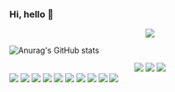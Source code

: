 ### Hi, hello 👋
<p align="center"><a href="https://blog.naver.com/yimhw77/"><img src="https://img.shields.io/badge/My tech blog-A9BCF5?style=flat-square&logo=GitHub Sponsors&logoColor=white&link=https://blog.naver.com/yimhw77/"/></a>

![Anurag's GitHub stats](https://github-readme-stats.vercel.app/api?username=HwWoYim&show_icons=true&theme=radical)

 <div align="center">
	<img src="https://img.shields.io/badge/Java-007396?style=flat&logo=Java&logoColor=white" />
	<img src="https://img.shields.io/badge/HTML5-E34F26?style=flat&logo=HTML5&logoColor=white" />
	<img src="https://img.shields.io/badge/CSS3-1572B6?style=flat&logo=CSS3&logoColor=white" />
	
</div>
<div>
	<img src="https://img.shields.io/badge/mysql-%2300f.svg?style=for-the-badge&logo=mysql&logoColor=white" />
	<img src="https://img.shields.io/badge/java-%23ED8B00.svg?style=for-the-badge&logo=java&logoColor=white"/>
	<img src="https://img.shields.io/badge/apache%20tomcat-%23F8DC75.svg?style=for-the-badge&logo=apache-tomcat&logoColor=black"/>
	<img src="https://img.shields.io/badge/kakaotalk-ffcd00.svg?style=for-the-badge&logo=kakaotalk&logoColor=000000"/>
	<img src="https://img.shields.io/badge/Gmail-D14836?style=for-the-badge&logo=gmail&logoColor=white"/>
	<img src="https://img.shields.io/badge/Oracle-F80000?style=for-the-badge&logo=oracle&logoColor=white"/>
	<img src="https://img.shields.io/badge/Slack-4A154B?style=for-the-badge&logo=slack&logoColor=white"/>
	<img src="https://img.shields.io/badge/github-%23121011.svg?style=for-the-badge&logo=github&logoColor=white"/>
	<img src="https://img.shields.io/badge/spring-%236DB33F.svg?style=for-the-badge&logo=spring&logoColor=white"/>
	<img src="https://img.shields.io/badge/%3CServer%3E-%237289DA.svg?style=for-the-badge&logo=discord&logoColor=white"/>
</div>

